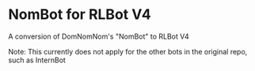 # NomBot for RLBot V4
A conversion of DomNomNom's "NomBot" to RLBot V4

Note: 
This currently does not apply for the other bots in the original repo, such as InternBot

